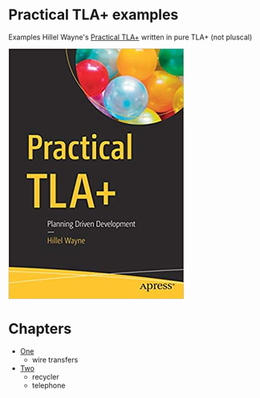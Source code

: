 # Practical TLA+ examples

Examples Hillel Wayne's [Practical TLA+](https://www.amazon.com/Practical-TLA-Planning-Driven-Development/dp/1484238281)
written in pure TLA+ (not pluscal)

![book cover](./resources/cover.jpg)

# Chapters

* [One](./c1/)
  * wire transfers
* [Two](./c2/)
  * recycler
  * telephone
